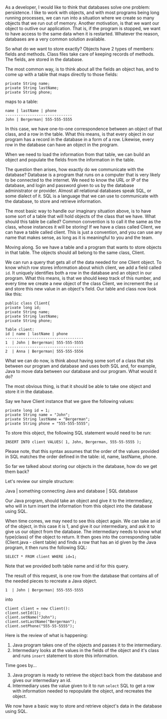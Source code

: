 As a developer, I would like to think that databases solve one problem: persistence. I like to work with objects, and with most programs being long running processes, we can run into a situation where we create so many objects that we run out of memory. Another motivation, is that we want our object to outlive our application. That is, if the program is stopped, we want to have access to the same data when it is restarted. Whatever the reason, databases are a very common solution available. 

So what do we want to store exactly?
Objects have 2 types of members: fields and methods.
Class files take care of keeping records of methods. The fields, are stored in the database.

The most common way, is to think about all the fields an object has, and to come up with a table that maps directly to those fields:

```
private String name;
private String lastName;
private String phone;
```
maps to a table:

```
name | lastName | phone
------------------------------
John | Bergerman| 555-555-5555
```

In this case, we have one-to-one correspondence between an object of that class, and a row in the table. What this means, is that every object in our program has a record in the database in a form of a row. Likewise, every row in the database can have an object in the program.

When we need to load the information from that table, we can build an object and populate the fields from the information in the table.

The question then arises, how exactly do we communicate with the database? Database is a program that runs on a computer that is very likely to be connected to the internet. We need to know the URL or IP of the database, and login and password given to us by the database administrator or provider. Almost all relational databases speak SQL, or some dialect of it. 
SQL is a language that we can use to communicate with the database, to store and retrieve information.

The most basic way to handle our imaginary situation above, is to have some sort of a table that will hold objects of the class that we have. What should this table be called? Common convention is to call it the same as the class, whose instances it will be storing!
If we have a class called Client, we can have a table called client. This is just a convention, and you can use any name that makes sense, as long as it is meaningful to you and the team.

Moving along.
So we have a table and a program that wants to store objects in that table. The objects should all belong to the same class, Client. 

We can run a query that gets all of the data needed for one Client object. To know which row stores information about which client, we add a field called `id`. It uniquely identifies both a row in the database and an object in our program. What this means, is that we should keep track of this number, and every time we create a new object of the class Client, we increment the `id` and store this new value in an object's field. 
Our table and class now look like this:
```
public class Client{
private long id;
private String name;
private String lastName;
private String phone;
```


```
Table client:
id | name | lastName | phone
-----------------------------------
1  | John | Bergerman| 555-555-5555
-----------------------------------
2  | Anna | Bergerman| 555-555-5556
```

What we can do now, is think about having some sort of a class that sits between our program and database and uses both SQL and, for example, Java to move data between our database and our program. What would it do?

The most obvious thing, is that it should be able to take one object and store it in the database.

Say we have Client instance that we gave the following values:
```
private long id = 1;
private String name = "John";
private String lastName = "Bergerman";
private String phone = "555-555-5555";

```
To store this object, the following SQL statement would need to be run:

```
INSERT INTO client VALUES( 1, John, Bergerman, 555-55-5555 );
```
Please note, that this syntax assumes that the order of the values provided in SQL matches the order defined in the table: id, name, lastName, phone.

So far we talked about storing our objects in the database, how do we get them back?

Let's review our simple structure: 

Java | something connecting Java and database | SQL database

Our Java program, should take an object and give it to the intermediary, who will in turn insert the information from this object into the database using SQL.

When time comes, we may need to see this object again. We can take an id of the object, in this case it is 1, and give it our intermediary, and ask it to give us our object from the database. The intermediary needs to know what type(class) of the object to return. It then goes into the corresponding table (Client.java - client table) and finds a row that has an id given by the Java program, it then runs the following SQL:
```
SELECT * FROM client WHERE id=1;
```
Note that we provided both table name and id for this query.

The result of this request, is one row from the database that contains all of the needed pieces to recreate a Java object. 
```
1  | John | Bergerman| 555-555-5555
```
into
```
Client client = new Client():
client.setId(1);
client.setName("John");
client.setLastName("Bergerman");
client.setPhone("555-55-5555");
```

Here is the review of what is happening:
1) Java program takes one of the objects and passes it to the intermediary.
2) Intermediary looks at the values in the fields of the object and it's class and runs `insert` statement to store this information.

Time goes by...

3) Java program is ready to retrieve the object back from the database and gives our intermediary an id.
4) Intermediary uses the value given to it to run `select` SQL to get a row with information needed to repopulate the object, and recreates the object.

We now have a basic way to store and retrieve object's data in the database using SQL.
